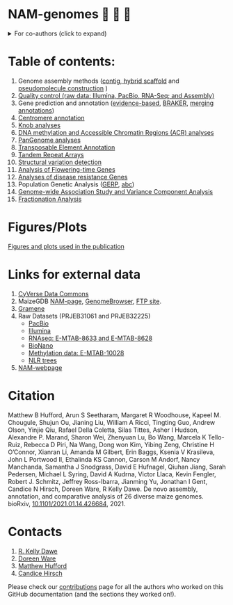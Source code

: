 # NAM-genomes :corn: :corn: :corn:

<details>
  <summary>For co-authors (click to expand)</summary>

### NAM genome paper related scripts and workflows

Please follow this structure for your contribution.

1. Add all the scripts for one specific task inside aptly named folder (eg: `agp-generation`), use hyphen for gaps and use all lower-case letters (if possible).

2. Add a README.md file within the folder, specifically addressing the order and inputs required for the scripts you put in the folder

3. If you have any figures, please create a folder within that section folder  (please name it "assets") and drop them there. You can also add other files or things that doesn't qualify as scripts in there.

5. Please check if your section is linked correctly from the main README page

5. Please let me know if you have any questions or have any suggestions!

Go, NAMsters!

![NAMsters](/assets/NAMster2.png)

</details>


# Table of contents:

1.  Genome assembly methods ([contig, hybrid scaffold](genome-assembly/README.md) and [pseudomolecule construction](agp-generation/README.md) )
2. [Quality control (raw data: Illumina, PacBio, RNA-Seq; and Assembly)](quality-control/README.md)
3. Gene prediction and annotation ([evidence-based](gene-prediction/evidence-based.md), [BRAKER](gene-prediction/ab-initios.md), [merging annotations](gene-prediction/merge-predictions.md))
4. [Centromere annotation](centromere_annotation/README.md)
5. [Knob analyses](knob-analyses/README.md)
6. [DNA methylation and Accessible Chromatin Regions (ACR) analyses](methylation/README.md)
7. [PanGenome analyses](pangenome-analyses/README.md)
8. [Transposable Element Annotation](te-annotation/readme.md)
9. [Tandem Repeat Arrays](tandemrepeat-quantification/README.md)
10. [Structural variation detection](structural-variation/README.md)
11. [Analysis of Flowering-time Genes](structural-variation/FTGene_Expression_README.md)
12. [Analyses of disease resistance Genes](NLR-genes/README.md)
13. Population Genetic Analysis ([GERP](gerp/README.md), [abc](abc/README.md))
14. [Genome-wide Association Study and Variance Component Analysis](gwas-vcap/README.md)
15. [Fractionation Analysis](fractionation/README.md)

# Figures/Plots

[Figures and plots used in the publication](publication-plots/README.md)

# Links for external data

1. [CyVerse Data Commons](https://datacommons.cyverse.org/browse/iplant/home/shared/NAM/NAM_genome_and_annotation_Jan2021_release)
2. MaizeGDB [NAM-page](https://www.maizegdb.org/NAM_project), [GenomeBrowser](https://maizegdb.org/gene_center/gene), [FTP site](https://download.maizegdb.org/).
3. [Gramene](http://ftp.gramene.org/nam/release-3/)
3. Raw Datasets (PRJEB31061 and PRJEB32225)
    - [PacBio](https://www.ebi.ac.uk/ena/browser/view/PRJEB31061)
    - [Illumina](https://www.ebi.ac.uk/ena/browser/view/PRJEB31061)
    - [RNAseq: E-MTAB-8633 and E-MTAB-8628](https://www.ebi.ac.uk/ena/browser/view/PRJEB32225)
    - [BioNano](https://www.ebi.ac.uk/ena/browser/view/PRJEB31061)
    - [Methylation data: E-MTAB-10028](https://www.ebi.ac.uk/ena/browser/view/PRJEB31061)
    - [NLR trees](https://itol.embl.de/shared/xCJbI9ndshEK)
 4. [NAM-webpage](https://nam-genomes.org/)

# Citation

Matthew B Hufford, Arun S Seetharam, Margaret R Woodhouse, Kapeel M. Chougule, Shujun Ou, Jianing Liu, William A Ricci, Tingting Guo, Andrew Olson, Yinjie Qiu, Rafael Della Coletta, Silas Tittes, Asher I Hudson, Alexandre P. Marand, Sharon Wei, Zhenyuan Lu, Bo Wang, Marcela K Tello-Ruiz, Rebecca D Piri, Na Wang, Dong won Kim, Yibing Zeng, Christine H O’Connor, Xianran Li, Amanda M Gilbert, Erin Baggs, Ksenia V Krasileva, John L Portwood II, Ethalinda KS Cannon, Carson M Andorf, Nancy Manchanda, Samantha J Snodgrass, David E Hufnagel, Qiuhan Jiang, Sarah Pedersen, Michael L Syring, David A Kudrna, Victor Llaca, Kevin Fengler, Robert J. Schmitz, Jeffrey Ross-Ibarra, Jianming Yu, Jonathan I Gent, Candice N Hirsch, Doreen Ware, R Kelly Dawe. De novo assembly, annotation, and comparative analysis of 26 diverse maize genomes. bioRxiv, [10.1101/2021.01.14.426684](https://www.biorxiv.org/content/10.1101/2021.01.14.426684v1), 2021. 

# Contacts

1. [R. Kelly Dawe](http://www.dawelab.org/)
2. [Doreen Ware](https://www.cshl.edu/research/faculty-staff/doreen-ware/)
3. [Matthew Hufford](https://mhufford.public.iastate.edu/HuffordLab/home.html)
4. [Candice Hirsch](http://hirschlab.cfans.umn.edu/)


Please check our [contributions](https://github.com/HuffordLab/NAM-genomes/graphs/contributors) page for all the authors who worked on this GitHub documentation (and the sections they worked on!).
